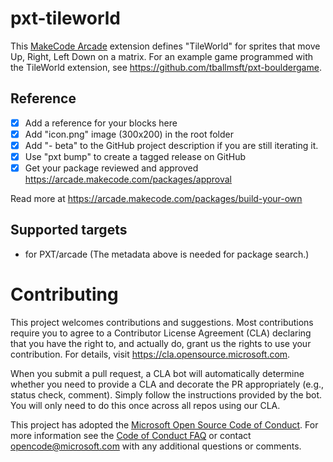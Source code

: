 # pxt-tileworld

This [MakeCode Arcade](https://arcade.makecode.com/) extension defines "TileWorld" for sprites that move Up, Right, Left Down on a matrix. For an example game programmed with the TileWorld extension, see https://github.com/tballmsft/pxt-bouldergame.

## Reference


- [x] Add a reference for your blocks here
- [x] Add "icon.png" image (300x200) in the root folder
- [x] Add "- beta" to the GitHub project description if you are still iterating it.
- [x] Use "pxt bump" to create a tagged release on GitHub
- [x] Get your package reviewed and approved https://arcade.makecode.com/packages/approval

Read more at https://arcade.makecode.com/packages/build-your-own

## Supported targets

* for PXT/arcade
(The metadata above is needed for package search.)

# Contributing

This project welcomes contributions and suggestions.  Most contributions require you to agree to a
Contributor License Agreement (CLA) declaring that you have the right to, and actually do, grant us
the rights to use your contribution. For details, visit https://cla.opensource.microsoft.com.

When you submit a pull request, a CLA bot will automatically determine whether you need to provide
a CLA and decorate the PR appropriately (e.g., status check, comment). Simply follow the instructions
provided by the bot. You will only need to do this once across all repos using our CLA.

This project has adopted the [Microsoft Open Source Code of Conduct](https://opensource.microsoft.com/codeofconduct/).
For more information see the [Code of Conduct FAQ](https://opensource.microsoft.com/codeofconduct/faq/) or
contact [opencode@microsoft.com](mailto:opencode@microsoft.com) with any additional questions or comments.
